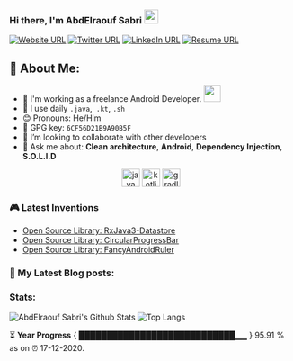 ### Hi there, I'm AbdElraouf Sabri <img src="https://media.giphy.com/media/hvRJCLFzcasrR4ia7z/giphy.gif" width="25px">
[![Website URL](https://img.shields.io/static/v1?color=red&label=Website%20&logo=firefox-browser&logoColor=white&style=for-the-badge&message=Visit)](https://abd3lraouf.tech)
[![Twitter URL](https://img.shields.io/static/v1?color=red&label=Twitter%20&logo=twitter&logoColor=white&style=for-the-badge&message=Follow)](https://twitter.com/abd3lraouf)
[![LinkedIn URL](https://img.shields.io/static/v1?color=red&label=linkedin&logo=linkedin&logoColor=white&style=for-the-badge&message=Connect)](https://www.linkedin.com/in/abdelraouf-sabri)
[![Resume URL](https://img.shields.io/static/v1?color=teal&label=Resume&logo=adobe&logoColor=white&style=for-the-badge&message=Download)](https://github.com/AbdElraoufSabri/AbdElraoufSabri/releases/latest/download/AbdElraouf.Sabri.resume.pdf)

## 🤵 About Me:
- 🏦 I'm working as a freelance Android Developer.
      <img src="https://media.giphy.com/media/WUlplcMpOCEmTGBtBW/giphy.gif" width="30">
- 🤔 I use daily `.java`,` .kt`, `.sh`
- 😊 Pronouns: He/Him
- 🔑 GPG key: `6CF56D21B9A90B5F`
- 👯 I’m looking to collaborate with other developers
- 💬 Ask me about: **Clean architecture**, **Android**, **Dependency Injection**, **S.O.L.I.D**

<p align="center">
<img src="https://devicons.github.io/devicon/devicon.git/icons/java/java-original.svg" alt="java" width="32" height="32"/> 
<img src="https://devicons.github.io/devicon/devicon.git/icons/kotlin/kotlin-original.svg" alt="kotlin" width="32" height="32"/> 
<img src="https://devicons.github.io/devicon/devicon.git/icons/gradle/gradle-plain.svg" alt="gradle" width="32" height="32"/> 
</p>

### 🎮 Latest Inventions
- [Open Source Library: RxJava3-Datastore](https://github.com/AbdElraoufSabri/DatastoreWithRxJava3)
- [Open Source Library: CircularProgressBar](https://github.com/AbdElraoufSabri/CircularProgressBar)
- [Open Source Library: FancyAndroidRuler](https://github.com/AbdElraoufSabri/FancyAndroidRuler)

### 📕 My Latest Blog posts:
<!-- BLOG-POST-LIST:START -->
<!-- BLOG-POST-LIST:END -->

### Stats:
![AbdElraouf Sabri's Github Stats](https://github-readme-stats.vercel.app/api?username=AbdElraoufSabri&count_private=true&show_icons=true&include_all_commits=true&theme=dark)
![Top Langs](https://github-readme-stats.vercel.app/api/top-langs/?username=AbdElraoufSabri&hide=TeX&layout=compact&theme=dark)

<!--START_SECTION:waka-->

<!--END_SECTION:waka-->

⏳ **Year Progress** { ████████████████████████████▁▁ } 95.91 % as on ⏰ 17-12-2020.

